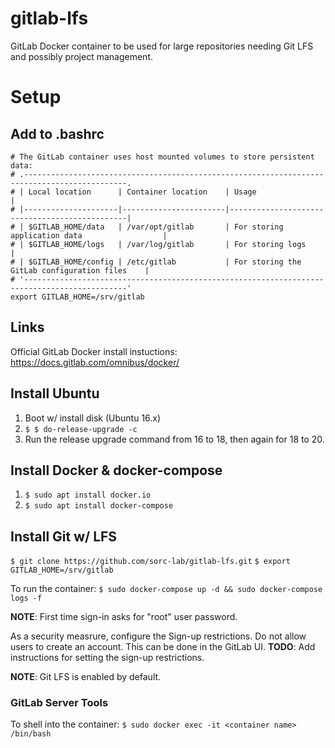 # gitlab-lfs
GitLab Docker container to be used for large repositories needing Git LFS and possibly project management.

# Setup
## Add to .bashrc
```
# The GitLab container uses host mounted volumes to store persistent data:
# .---------------------------------------------------------------------------------------------.
# | Local location	    | Container location	| Usage                                         |
# |---------------------|-----------------------|-----------------------------------------------|
# | $GITLAB_HOME/data	| /var/opt/gitlab	    | For storing application data                  |
# | $GITLAB_HOME/logs	| /var/log/gitlab	    | For storing logs                              |
# | $GITLAB_HOME/config	| /etc/gitlab	        | For storing the GitLab configuration files    |
# '---------------------------------------------------------------------------------------------'
export GITLAB_HOME=/srv/gitlab
```

## Links
Official GitLab Docker install instuctions: https://docs.gitlab.com/omnibus/docker/

## Install Ubuntu
1. Boot w/ install disk (Ubuntu 16.x)
2. `$ $ do-release-upgrade -c`
3. Run the release upgrade command from 16 to 18, then again for 18 to 20.

## Install Docker & docker-compose
1. `$ sudo apt install docker.io`
2. `$ sudo apt install docker-compose`

## Install Git w/ LFS
`$ git clone https://github.com/sorc-lab/gitlab-lfs.git`
`$ export GITLAB_HOME=/srv/gitlab`

To run the container:
`$ sudo docker-compose up -d && sudo docker-compose logs -f`

**NOTE**: First time sign-in asks for "root" user password.

As a security measrure, configure the Sign-up restrictions. Do not allow users to create an
account. This can be done in the GitLab UI.
**TODO**: Add instructions for setting the sign-up restrictions.

**NOTE**: Git LFS is enabled by default.

### GitLab Server Tools
To shell into the container:
`$ sudo docker exec -it <container name> /bin/bash`




